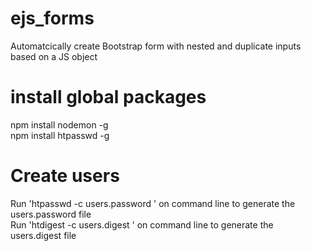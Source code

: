 # ejs_forms
Automatcically create Bootstrap form with nested and duplicate inputs based on a JS object  

# install global packages
npm install nodemon -g  
npm install htpasswd -g

# Create users
Run 'htpasswd -c users.password <username> ' on command line to generate the users.password file  
Run 'htdigest -c users.digest <groupname> <username>' on command line to generate the users.digest file
